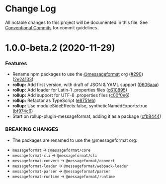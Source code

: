 # Change Log

All notable changes to this project will be documented in this file.
See [Conventional Commits](https://conventionalcommits.org) for commit guidelines.

# 1.0.0-beta.2 (2020-11-29)


### Features

* Rename npm packages to use the [@messageformat](https://github.com/messageformat) org ([#290](https://github.com/messageformat/messageformat/issues/290)) ([2e24133](https://github.com/messageformat/messageformat/commit/2e2413300ab000467ecbb53ecd6fa0cc7a38cbcf))
* **rollup:** Add first version, with draft of JSON & YAML support ([0606aaa](https://github.com/messageformat/messageformat/commit/0606aaa35843ae26c482a5a278f4d1fa4a2f48e2))
* **rollup:** Add loader for Latin-1 .properties files ([c610895](https://github.com/messageformat/messageformat/commit/c6108950e8f1e4fe66e99e2a6aa571e5cf7741ee))
* **rollup:** Add support for UTF-8 .properties files ([c00f0e6](https://github.com/messageformat/messageformat/commit/c00f0e60d88fa78597b29aa96fb22c212c7a7698))
* **rollup:** Refactor as TypeScript ([e8751eb](https://github.com/messageformat/messageformat/commit/e8751eb1883bbad0e1598332541a2fb0d63bbf6d))
* **rollup:** Use moduleSideEffects:false, syntheticNamedExports:true ([bf974c6](https://github.com/messageformat/messageformat/commit/bf974c60f38a447b5f125e8c1b25575c59f55612))
* Start on rollup-plugin-messageformat, adding it as a package ([cfb8444](https://github.com/messageformat/messageformat/commit/cfb8444512bd9ec04fb23d04918213783fb67947))


### BREAKING CHANGES

* The packages are renamed to use the @messageformat org:
- `messageformat` -> `@messageformat/core`
- `messageformat-cli` -> `@messageformat/cli`
- `messageformat-convert` -> `@messageformat/convert`
- `messageformat-loader` -> `@messageformat/webpack-loader`
- `messageformat-parser` -> `@messageformat/parser`
- `messageformat-runtime` -> `@messageformat/runtime`
